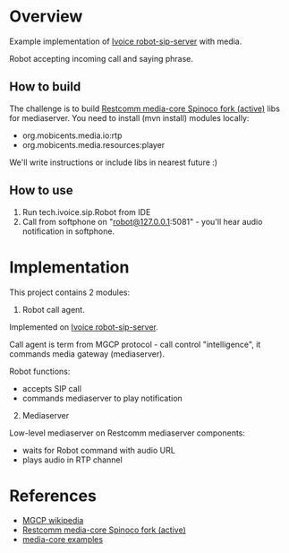 # Overview

Example implementation of [Ivoice robot-sip-server](https://github.com/ivoice-tech/robot-sip-server) with media.

Robot accepting incoming call and saying phrase.

## How to build

The challenge is to build [Restcomm media-core Spinoco fork (active)](https://github.com/Spinoco/mediaserver) libs for
mediaserver. You need to install (mvn install) modules locally:

- org.mobicents.media.io:rtp
- org.mobicents.media.resources:player

We'll write instructions or include libs in nearest future :)

## How to use

1. Run tech.ivoice.sip.Robot from IDE
2. Call from softphone on "robot@127.0.0.1:5081" - you'll hear audio notification in softphone.

# Implementation

This project contains 2 modules:

1. Robot call agent.

Implemented on [Ivoice robot-sip-server](https://github.com/ivoice-tech/robot-sip-server).

Call agent is term from MGCP protocol - call control "intelligence", it commands media gateway (mediaserver).

Robot functions:

- accepts SIP call
- commands mediaserver to play notification

2. Mediaserver

Low-level mediaserver on Restcomm mediaserver components:

- waits for Robot command with audio URL
- plays audio in RTP channel

# References

- [MGCP wikipedia](https://en.wikipedia.org/wiki/Media_Gateway_Control_Protocol)
- [Restcomm media-core Spinoco fork (active)](https://github.com/Spinoco/mediaserver)
- [media-core examples](https://github.com/achernetsov/media-core-examples)
